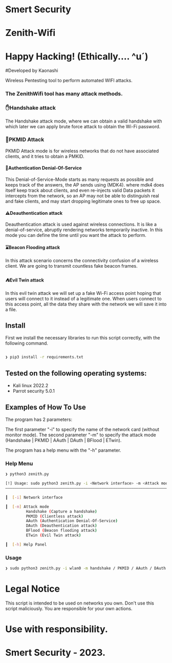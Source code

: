 # Smert Security
# Zenith-Wifi
# Happy Hacking! (Ethically.... ^u´)

#Developed by Kaonashi

Wireless Pentesting tool to perform automated WIFI attacks.

### The ZenithWifi tool has many attack methods.

### ✋Handshake attack
The Handshake attack mode, where we can obtain a valid handshake with which later we can apply brute force attack to obtain the Wi-Fi password.

### 🎠PKMID Attack
PKMID Attack mode is for wireless networks that do not have associated clients, and it tries to obtain a PMKID.

#### 🎯Authentication Denial-Of-Service
This Denial-of-Service-Mode starts as many requests as possible and keeps track of the 
answers, the AP sends using (MDK4). where mdk4 does itself keep track about clients, and 
even re-injects valid Data packets it intercepts from the network, so an AP may not be 
able to distinguish real and fake clients, and may start dropping legitimate ones to 
free up space.

#### ⚠Deauthentication attack
Deauthentication attack is used against wireless connections. It is like a denial-of-service, abruptly rendering
networks temporarily inactive. In this mode you can define the time until you want the attack to perform.

#### ⌛Beacon Flooding attack
In this attack scenario concerns the connectivity confusion of a wireless client. We are going to transmit countless 
fake beacon frames.

#### ⛺Evil Twin attack
In this evil twin attack we will set up a fake Wi-Fi access point hoping that users will connect to it instead of a 
legitimate one. When users connect to this access point, all the data they share with the network we will save it into
a file.

## Install
First we install the necessary libraries to run this script correctly, with the following command.
```bash 

❯ pip3 install -r requirements.txt

```

## Tested on the following operating systems:
- Kali linux 2022.2
- Parrot security 5.0.1

## Examples of How To Use
The program has 2 parameters:

The first parameter "-i" to specify the name of the network card (without monitor mode). The second parameter "-m" to specify the attack mode (Handshake | PKMID | AAuth | DAuth | BFlood | ETwin).

The program has a help menu with the "-h" parameter.

### Help Menu
```bash
❯ python3 zenith.py

[!] Usage: sudo python3 zenith.py -i <Network interface> -m <Attack mode>
――――――――――――――――――――――――――――――――――――――――――――――――――――――――――――――――――――――――――

┃  [-i] Network interface

┃  [-m] Attack mode
         Handshake (Capture a handshake)
         PKMID (Clientless attack)
         AAuth (Authentication Denial-Of-Service)
         DAuth (Deauthentication attack)
         BFlood (Beacon flooding attack)
         ETwin (Evil Twin attack)

┃  [-h] Help Panel
```

### Usage
```bash
❯ sudo python3 zenith.py -i wlan0 -m handshake / PKMID / AAuth / DAuth / BFlood / ETwin
```

# Legal Notice

This script is intended to be used on networks you own. Don't use this script maliciously. You are responsible for your own actions.


# Use with responsibility.

# Smert Security - 2023.